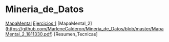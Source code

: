 # Mineria_de_Datos

[MapaMental](https://github.com/MarleneCalderon/Mineria_de_Datos/blob/master/MapaMental_1_1811330.pdf)
[Ejercicios 1](https://github.com/MarleneCalderon/Mineria_de_Datos/blob/master/Ejercicios%201.pdf)
[MapaMental_2] (https://github.com/MarleneCalderon/Mineria_de_Datos/blob/master/MapaMental_2_1811330.pdf)
[Resumen_Tecnicas]
